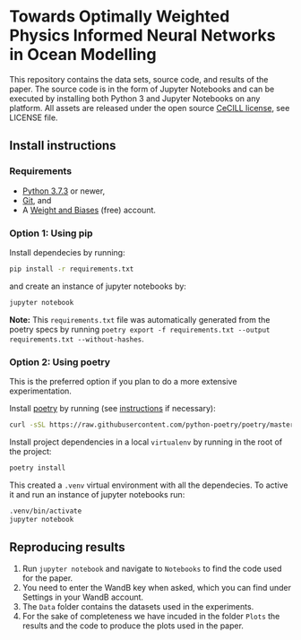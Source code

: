 # Towards Optimally Weighted Physics Informed Neural Networks in Ocean Modelling

This repository contains the data sets, source code, and results of the paper. The source code is in the form of Jupyter Notebooks and can be executed by installing both Python 3 and Jupyter Notebooks on any platform. All assets are released under the open source [CeCILL license](https://en.wikipedia.org/wiki/CeCILL), see LICENSE file.

## Install instructions

### Requirements

- [Python 3.7.3](https://www.python.org/downloads/) or newer,
- [Git](https://git-scm.com/downloads), and
- A [Weight and Biases](https://wandb.ai/) (free) account.

### Option 1: Using pip

Install dependecies by running:

```bash
pip install -r requirements.txt
```

and create an instance of jupyter notebooks by:

```bash
jupyter notebook
```

**Note:** This `requirements.txt` file was automatically generated from the poetry specs by running `poetry export -f requirements.txt --output requirements.txt --without-hashes`.

### Option 2: Using poetry

This is the preferred option if you plan to do a more extensive experimentation.

Install [poetry](https://python-poetry.org) by running (see [instructions](https://python-poetry.org/docs/) if necessary):

```bash
curl -sSL https://raw.githubusercontent.com/python-poetry/poetry/master/get-poetry.py | python -
```

Install project dependencies in a local `virtualenv` by running in the root of the project:

```bash
poetry install
```

This created a `.venv` virtual environment with all the dependecies. To active it and run an instance of jupyter notebooks run:

```bash
.venv/bin/activate
jupyter notebook
```

## Reproducing results

1. Run `jupyter notebook` and navigate to `Notebooks` to find the code used for the paper.
2. You need to enter the WandB key when asked, which you can find under Settings in your WandB account.
3. The `Data` folder contains the datasets used in the experiments.
4. For the sake of completeness we have incuded in the folder `Plots` the results and the code to produce the plots used in the paper.
